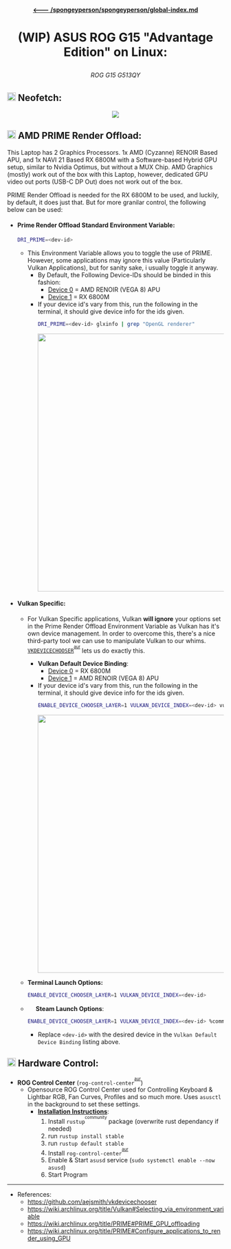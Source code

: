 #### <p align=center> <a href="https://github.com/spongeyperson/spongeyperson/blob/main/docs/global-index.md" title="Return to Spongey's Global Index. This Index links you back to all *active* repositories i'm working on.">🡐 /spongeyperson/spongeyperson/global-index.md</a>

# <p align=center>(WIP) ASUS ROG G15 "Advantage Edition" on Linux:
###### <p align=center> ROG G15 G513QY


## <img src="https://user-images.githubusercontent.com/28176188/192112809-e2564eee-f9a6-4504-8d13-a56d58b268f3.svg" width="20" height="20"> Neofetch:
<p align=center><img src="https://user-images.githubusercontent.com/28176188/192112487-b5c15ca1-9600-4fba-b113-fb439ba4de87.png"></p>

<!--
### WIP SECTION

## Annoyances:

- ### General Annoyances:

  WIP SECTION
  There's only a few. One of the biggest annoyances is the Laptop does not allow the useage of more than 512MB of Video Memory on the iGPU


- ### Linux Specific:
-->

## <img src="https://user-images.githubusercontent.com/28176188/142365376-270d160f-33c3-4012-a3d9-541ab65bfdb6.png" width="20" height="20"> **AMD PRIME Render Offload**:

 This Laptop has 2 Graphics Processors. 1x AMD (Cyzanne) RENOIR Based APU, and 1x NAVI 21 Based RX 6800M with a Software-based Hybrid GPU setup, similar to Nvidia Optimus, but without a MUX Chip. AMD Graphics (mostly) work out of the box with this Laptop, however, dedicated GPU video out ports (USB-C DP Out) does not work out of the box. 
 
 PRIME Render Offload is needed for the RX 6800M to be used, and luckily, by default, it does just that. But for more granilar control, the following below can be used:


- #### Prime Render Offload Standard Environment Variable:
  
  ```sh
  DRI_PRIME=<dev-id>
  ```
  - This Environment Variable allows you to toggle the use of PRIME. However, some applications may ignore this value (Particularly Vulkan Applications), but for sanity sake, i usually toggle it anyway.
    - By Default, the Following Device-IDs should be binded in this fashion:
      - <u>Device 0</u> = AMD RENOIR (VEGA 8) APU
      - <u>Device 1</u> = RX 6800M
    - If your device id's vary from this, run the following in the terminal, it should give device info for the ids given.
      ```sh
      DRI_PRIME=<dev-id> glxinfo | grep "OpenGL renderer"
      ```
      <img src=https://user-images.githubusercontent.com/28176188/193439375-f8cebf6e-53e6-408b-b601-d25423d6c47c.png width="600">
      

- #### Vulkan Specific:
  - For Vulkan Specific applications, Vulkan **will ignore** your options set in the Prime Render Offload Environment Variable as Vulkan has it's own device management. In order to overcome this, there's a nice third-party tool we can use to manipulate Vulkan to our whims. [`VKDEVICECHOOSER`](https://github.com/aejsmith/vkdevicechooser)<sup><sup>[aur](https://aur.archlinux.org/packages/vkdevicechooser)</sup></sup> lets us do exactly this.
    - **Vulkan Default Device Binding**:
      - <u>Device 0</u> = RX 6800M
      - <u>Device 1</u> = AMD RENOIR (VEGA 8) APU
    - If your device id's vary from this, run the following in the terminal, it should give device info for the ids given.
      ```sh
      ENABLE_DEVICE_CHOOSER_LAYER=1 VULKAN_DEVICE_INDEX=<dev-id> vulkaninfo | grep "GPU id"
      ```
      <img src="https://user-images.githubusercontent.com/28176188/193439555-aa84f5b6-33c0-4c3a-8096-514658cd1fbf.png" width="600">

  - **Terminal Launch Options:**
    ```sh
    ENABLE_DEVICE_CHOOSER_LAYER=1 VULKAN_DEVICE_INDEX=<dev-id>
    ```

  - <img src="https://user-images.githubusercontent.com/28176188/142364090-9c9b1eaf-8e94-4402-b943-0d46895032f2.png" width="15" height="15"> **Steam Launch Options**:
    ```sh
    ENABLE_DEVICE_CHOOSER_LAYER=1 VULKAN_DEVICE_INDEX=<dev-id> %command%
    ```
    - Replace `<dev-id>` with the desired device in the `Vulkan Default Device Binding` listing above.  



## <img src="https://user-images.githubusercontent.com/28176188/193438035-0f795697-0e92-4597-9104-672b00dc46ce.svg" width="20" height="20"> **Hardware Control**:

  - **ROG Control Center** (`rog-control-center`<sup><sup>[aur](https://aur.archlinux.org/packages/rog-control-center)</sup></sup>)
    - Opensource ROG Control Center used for Controlling Keyboard & Lightbar RGB, Fan Curves, Profiles and so much more. Uses `asusctl` in the background to set these settings.
      - <u>**Installation Instructions**</u>:
        1. Install `rustup`<sup><sup>community</sup></sup> package (overwrite rust dependancy if needed)
        2. run `rustup install stable`
        3. run `rustup default stable`
        4. Install `rog-control-center`<sup><sup>[aur](https://aur.archlinux.org/packages/rog-control-center)</sup></sup>
        5. Enable & Start `asusd` service (`sudo systemctl enable --now asusd`)
        6. Start Program

---
- References:
    - https://github.com/aejsmith/vkdevicechooser
    - https://wiki.archlinux.org/title/Vulkan#Selecting_via_environment_variable
    - https://wiki.archlinux.org/title/PRIME#PRIME_GPU_offloading
    - https://wiki.archlinux.org/title/PRIME#Configure_applications_to_render_using_GPU

